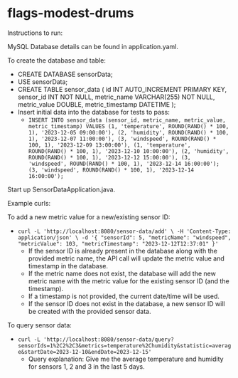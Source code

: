 # flags-modest-drums

Instructions to run:

MySQL Database details can be found in application.yaml.

To create the database and table:
- CREATE DATABASE sensorData;
- USE sensorData;
- CREATE TABLE sensor_data (
id INT AUTO_INCREMENT PRIMARY KEY,
sensor_id INT NOT NULL,
metric_name VARCHAR(255) NOT NULL,
metric_value DOUBLE,
metric_timestamp DATETIME
);
- Insert initial data into the database for tests to pass:
  - `INSERT INTO sensor_data (sensor_id, metric_name, metric_value, metric_timestamp)
    VALUES
    (1, 'temperature', ROUND(RAND() * 100, 1), '2023-12-05 09:00:00'),
    (2, 'humidity', ROUND(RAND() * 100, 1), '2023-12-07 11:00:00'),
    (3, 'windspeed', ROUND(RAND() * 100, 1), '2023-12-09 13:00:00'),
    (1, 'temperature', ROUND(RAND() * 100, 1), '2023-12-10 10:00:00'),
    (2, 'humidity', ROUND(RAND() * 100, 1), '2023-12-12 15:00:00'),
    (3, 'windspeed', ROUND(RAND() * 100, 1), '2023-12-14 16:00:00');
    (3, 'windspeed', ROUND(RAND() * 100, 1), '2023-12-14 16:00:00');`

Start up SensorDataApplication.java.

Example curls:

To add a new metric value for a new/existing sensor ID:
- `curl -L 'http://localhost:8080/sensor-data/add' \
-H 'Content-Type: application/json' \
-d '{
"sensorId": 5,
"metricName": "windspeed",
"metricValue": 103,
"metricTimestamp": "2023-12-12T12:37:01"
}'`
  - If the sensor ID is already present in the database along with the provided metric name, the API call will update the metric value and timestamp in the database.
  - If the metric name does not exist, the database will add the new metric name with the metric value for the existing sensor ID (and the timestamp).
  - If a timestamp is not provided, the current date/time will be used.
  - If the sensor ID does not exist in the database, a new sensor ID will be created with the provided sensor data.


To query sensor data:
- `curl -L 'http://localhost:8080/sensor-data/query?sensorIds=1%2C2%2C3&metrics=temperature%2Chumidity&statistic=average&startDate=2023-12-10&endDate=2023-12-15'`
  - Query explanation: Give me the average temperature and humidity for sensors 1, 2 and 3 in the last 5 days.
